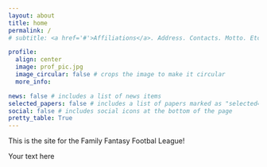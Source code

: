```yaml
---
layout: about
title: home
permalink: /
# subtitle: <a href='#'>Affiliations</a>. Address. Contacts. Motto. Etc.

profile:
  align: center
  image: prof_pic.jpg
  image_circular: false # crops the image to make it circular
  more_info:

news: false # includes a list of news items
selected_papers: false # includes a list of papers marked as "selected={true}"
social: false # includes social icons at the bottom of the page
pretty_table: True
---
```


This is the site for the Family Fantasy Footbal League!

<div style="margin-bottom: 30px;">
  Your text here
</div>

<!-- <table
 data-click-to-select="true"
 data-height="690"
 data-pagination="true"
 data-search="false"
 data-toggle="table"
 data-url="{{ "/assets/json/standings.json"}}">
 <thead>
   <tr>
     <th data-field="team" data-halign="left" data-align="left" data-sortable="true">Team</th>
     <th data-field="record" data-halign="center" data-align="center" data-sortable="true">Record</th>
     <th data-field="last3" data-halign="center" data-align="center" data-sortable="true">Last 3 Games</th>
   </tr>
 </thead>
</table> -->
